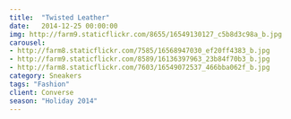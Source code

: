 ```yaml
---
title:  "Twisted Leather"
date:   2014-12-25 00:00:00
img: http://farm9.staticflickr.com/8655/16549130127_c5b8d3c98a_b.jpg
carousel:
- http://farm8.staticflickr.com/7585/16568947030_ef20ff4383_b.jpg
- http://farm9.staticflickr.com/8589/16136397963_23b84f70b3_b.jpg
- http://farm8.staticflickr.com/7603/16549072537_466bba062f_b.jpg
category: Sneakers
tags: "Fashion"
client: Converse
season: "Holiday 2014"
---
```


